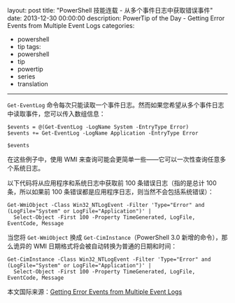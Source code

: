﻿layout: post
title: "PowerShell 技能连载 - 从多个事件日志中获取错误事件"
date: 2013-12-30 00:00:00
description: PowerTip of the Day - Getting Error Events from Multiple Event Logs
categories:
- powershell
- tip
tags:
- powershell
- tip
- powertip
- series
- translation
---
`Get-EventLog` 命令每次只能读取一个事件日志。然而如果您希望从多个事件日志中读取事件，您可以传入数组信息：

	$events = @(Get-EventLog -LogName System -EntryType Error)
	$events += Get-EventLog -LogName Application -EntryType Error
	
	$events

在这些例子中，使用 WMI 来查询可能会更简单一些——它可以一次性查询任意多个系统日志。

以下代码将从应用程序和系统日志中获取前 100 条错误日志（指的是总计 100 条，所以如果前 100 条错误都是应用程序日志，则当然不会包括系统错误）：

	Get-WmiObject -Class Win32_NTLogEvent -Filter 'Type="Error" and (LogFile="System" or LogFile="Application")' |
	  Select-Object -First 100 -Property TimeGenerated, LogFile, EventCode, Message

当您将 `Get-WmiObject` 换成 `Get-CimInstance`（PowerShell 3.0 新增的命令），那么诡异的 WMI 日期格式将会被自动转换为普通的日期和时间：

	Get-CimInstance -Class Win32_NTLogEvent -Filter 'Type="Error" and (LogFile="System" or LogFile="Application")' |
	  Select-Object -First 100 -Property TimeGenerated, LogFile, EventCode, Message

<!--more-->
本文国际来源：[Getting Error Events from Multiple Event Logs](http://community.idera.com/powershell/powertips/b/tips/posts/getting-error-events-from-multiple-event-logs)
